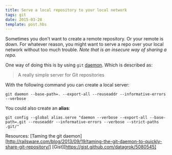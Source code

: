 ```yaml
---
title: Serve a local repository to your local network
tags: git
date: 2015-03-28
template: post.hbs
---
```


Sometimes you don't want to create a remote repository. Or your remote is down. For whatever reason, you might want to serve a repo over your local network without too much trouble. *Note that is an insecure way of sharing a repo.*

One way of doing this is by using `git` [daemon][gd]. Which is described as:
>A really simple server for Git repositories


With the following command you can create a local server:
```
git daemon --base-path=. --export-all --reuseaddr --informative-errors --verbose
```

You could also create an **alias**:
```
git config --global alias.serve "daemon --verbose --export-all --base-path=.git --reuseaddr --informative-errors --verbose --strict-paths .git/"
```

Resources:
[Taming the git daemon][http://railsware.com/blog/2013/09/19/taming-the-git-daemon-to-quickly-share-git-repository/]
[Gist][https://gist.github.com/datagrok/5080545]

[gd]: http://git-scm.com/docs/git-daemon
